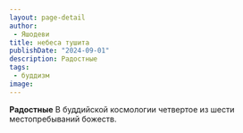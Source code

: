 ```yaml
---
layout: page-detail
author:
 - Яшодеви
title: небеса тушита
publishDate: "2024-09-01"
description: Радостные
tags:
 - буддизм
image: 
---
```


__Радостные__
В буддийской космологии четвертое из шести местопребываний божеств.

